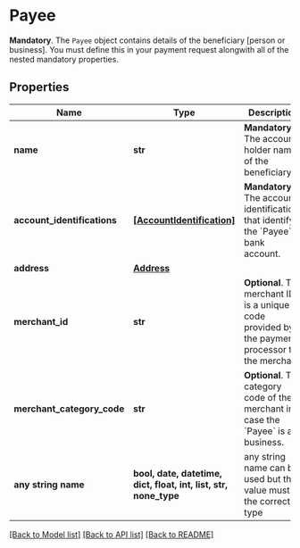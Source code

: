 # Payee

__Mandatory__. The `Payee` object contains details of the beneficiary [person or business]. You must define this in your payment request alongwith all of the nested mandatory properties.

## Properties
Name | Type | Description | Notes
------------ | ------------- | ------------- | -------------
**name** | **str** | __Mandatory__. The account holder name of the beneficiary. | 
**account_identifications** | [**[AccountIdentification]**](AccountIdentification.md) | __Mandatory__. The account identifications that identify the &#x60;Payee&#x60; bank account. | 
**address** | [**Address**](Address.md) |  | [optional] 
**merchant_id** | **str** | __Optional__. The merchant ID is a unique code provided by the payment processor to the merchant. | [optional] 
**merchant_category_code** | **str** | __Optional__. The category code of the merchant in case the &#x60;Payee&#x60; is a business. | [optional] 
**any string name** | **bool, date, datetime, dict, float, int, list, str, none_type** | any string name can be used but the value must be the correct type | [optional]

[[Back to Model list]](../README.md#documentation-for-models) [[Back to API list]](../README.md#documentation-for-api-endpoints) [[Back to README]](../README.md)


